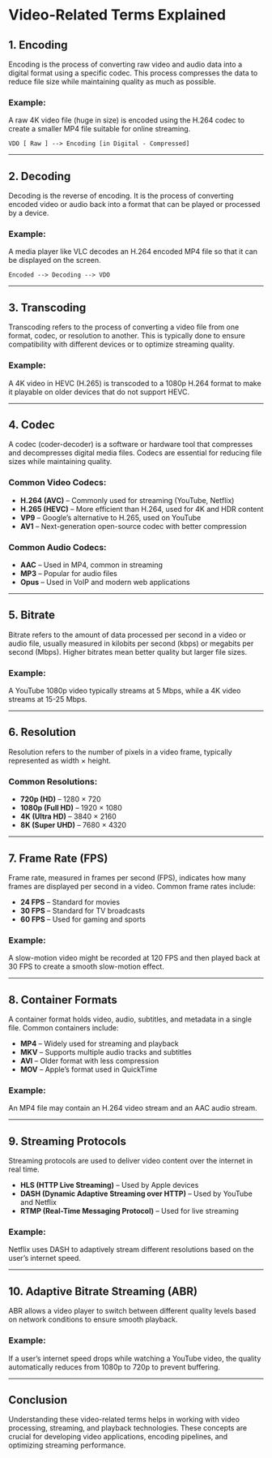 # Video-Related Terms Explained

## 1. Encoding
Encoding is the process of converting raw video and audio data into a digital format using a specific codec. This process compresses the data to reduce file size while maintaining quality as much as possible.

### Example:
A raw 4K video file (huge in size) is encoded using the H.264 codec to create a smaller MP4 file suitable for online streaming.
```
VDO [ Raw ] --> Encoding [in Digital - Compressed]
```
---

## 2. Decoding
Decoding is the reverse of encoding. It is the process of converting encoded video or audio back into a format that can be played or processed by a device.

### Example:
A media player like VLC decodes an H.264 encoded MP4 file so that it can be displayed on the screen.
```
Encoded --> Decoding --> VDO
```
---

## 3. Transcoding
Transcoding refers to the process of converting a video file from one format, codec, or resolution to another. This is typically done to ensure compatibility with different devices or to optimize streaming quality.

### Example:
A 4K video in HEVC (H.265) is transcoded to a 1080p H.264 format to make it playable on older devices that do not support HEVC.

---

## 4. Codec
A codec (coder-decoder) is a software or hardware tool that compresses and decompresses digital media files. Codecs are essential for reducing file sizes while maintaining quality.

### Common Video Codecs:
- **H.264 (AVC)** – Commonly used for streaming (YouTube, Netflix)
- **H.265 (HEVC)** – More efficient than H.264, used for 4K and HDR content
- **VP9** – Google’s alternative to H.265, used on YouTube
- **AV1** – Next-generation open-source codec with better compression

### Common Audio Codecs:
- **AAC** – Used in MP4, common in streaming
- **MP3** – Popular for audio files
- **Opus** – Used in VoIP and modern web applications

---

## 5. Bitrate
Bitrate refers to the amount of data processed per second in a video or audio file, usually measured in kilobits per second (kbps) or megabits per second (Mbps). Higher bitrates mean better quality but larger file sizes.

### Example:
A YouTube 1080p video typically streams at 5 Mbps, while a 4K video streams at 15-25 Mbps.

---

## 6. Resolution
Resolution refers to the number of pixels in a video frame, typically represented as width × height.

### Common Resolutions:
- **720p (HD)** – 1280 × 720
- **1080p (Full HD)** – 1920 × 1080
- **4K (Ultra HD)** – 3840 × 2160
- **8K (Super UHD)** – 7680 × 4320

---

## 7. Frame Rate (FPS)
Frame rate, measured in frames per second (FPS), indicates how many frames are displayed per second in a video. Common frame rates include:
- **24 FPS** – Standard for movies
- **30 FPS** – Standard for TV broadcasts
- **60 FPS** – Used for gaming and sports

### Example:
A slow-motion video might be recorded at 120 FPS and then played back at 30 FPS to create a smooth slow-motion effect.

---

## 8. Container Formats
A container format holds video, audio, subtitles, and metadata in a single file. Common containers include:
- **MP4** – Widely used for streaming and playback
- **MKV** – Supports multiple audio tracks and subtitles
- **AVI** – Older format with less compression
- **MOV** – Apple’s format used in QuickTime

### Example:
An MP4 file may contain an H.264 video stream and an AAC audio stream.

---

## 9. Streaming Protocols
Streaming protocols are used to deliver video content over the internet in real time.
- **HLS (HTTP Live Streaming)** – Used by Apple devices
- **DASH (Dynamic Adaptive Streaming over HTTP)** – Used by YouTube and Netflix
- **RTMP (Real-Time Messaging Protocol)** – Used for live streaming

### Example:
Netflix uses DASH to adaptively stream different resolutions based on the user’s internet speed.

---

## 10. Adaptive Bitrate Streaming (ABR)
ABR allows a video player to switch between different quality levels based on network conditions to ensure smooth playback.

### Example:
If a user’s internet speed drops while watching a YouTube video, the quality automatically reduces from 1080p to 720p to prevent buffering.

---

## Conclusion
Understanding these video-related terms helps in working with video processing, streaming, and playback technologies. These concepts are crucial for developing video applications, encoding pipelines, and optimizing streaming performance.